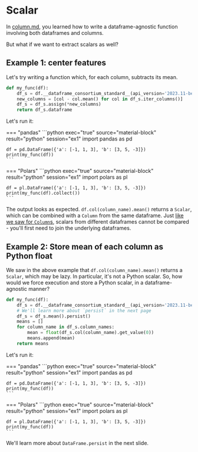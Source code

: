 # Scalar

In [column.md](column.md), you learned how to write a dataframe-agnostic function
involving both dataframes and columns.

But what if we want to extract scalars as well?

## Example 1: center features

Let's try writing a function which, for each column, subtracts its mean.

```python exec="1" source="above" session="ex1"
def my_func(df):
    df_s = df.__dataframe_consortium_standard__(api_version='2023.11-beta')
    new_columns = [col - col.mean() for col in df_s.iter_columns()]
    df_s = df_s.assign(*new_columns)
    return df_s.dataframe
```

Let's run it:

=== "pandas"
    ```python exec="true" source="material-block" result="python" session="ex1"
    import pandas as pd

    df = pd.DataFrame({'a': [-1, 1, 3], 'b': [3, 5, -3]})
    print(my_func(df))
    ```

=== "Polars"
    ```python exec="true" source="material-block" result="python" session="ex1"
    import polars as pl

    df = pl.DataFrame({'a': [-1, 1, 3], 'b': [3, 5, -3]})
    print(my_func(df).collect())
    ```

The output looks as expected. `df.col(column_name).mean()` returns a `Scalar`, which
can be combined with a `Column` from the same dataframe. Just [like we saw for `Column`s](column.md),
scalars from different dataframes cannot be compared - you'll first need to join the underlying
dataframes.

## Example 2: Store mean of each column as Python float

We saw in the above example that `df.col(column_name).mean()` returns a `Scalar`, which may
be lazy. In particular, it's not a Python scalar. So, how would we force execution and store
a Python scalar, in a dataframe-agnostic manner?

```python exec="1" source="above" session="ex1"
def my_func(df):
    df_s = df.__dataframe_consortium_standard__(api_version='2023.11-beta')
    # We'll learn more about `persist` in the next page
    df_s = df_s.mean().persist()
    means = []
    for column_name in df_s.column_names:
        mean = float(df_s.col(column_name).get_value(0))
        means.append(mean)
    return means
```

Let's run it:

=== "pandas"
    ```python exec="true" source="material-block" result="python" session="ex1"
    import pandas as pd

    df = pd.DataFrame({'a': [-1, 1, 3], 'b': [3, 5, -3]})
    print(my_func(df))
    ```

=== "Polars"
    ```python exec="true" source="material-block" result="python" session="ex1"
    import polars as pl

    df = pl.DataFrame({'a': [-1, 1, 3], 'b': [3, 5, -3]})
    print(my_func(df))
    ```

We'll learn more about `DataFrame.persist` in the next slide.
